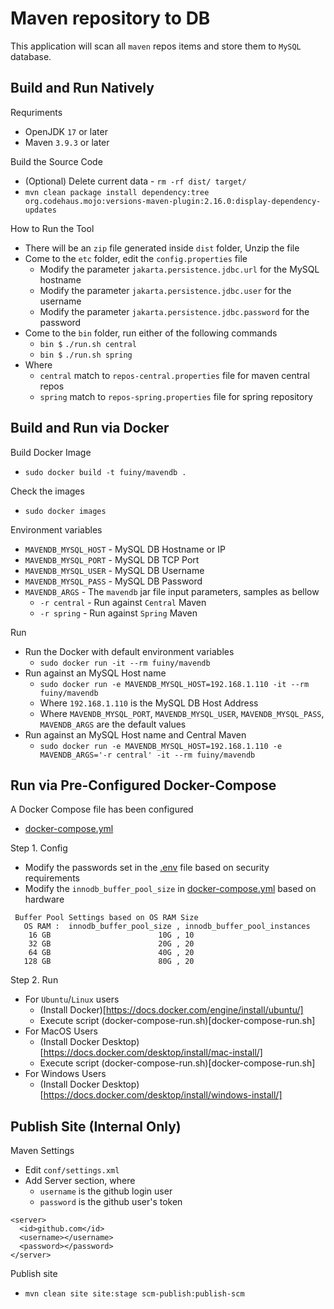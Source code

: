 # Maven repository to DB

This application will scan all `maven` repos items and store them to `MySQL` database.

## Build and Run Natively

Requriments

* OpenJDK `17` or later
* Maven `3.9.3` or later

Build the Source Code
* (Optional) Delete current data - `rm -rf dist/ target/`
* `mvn clean package install dependency:tree org.codehaus.mojo:versions-maven-plugin:2.16.0:display-dependency-updates`

How to Run the Tool
* There will be an `zip` file generated inside `dist` folder, Unzip the file
* Come to the `etc` folder, edit the `config.properties` file
  * Modify the parameter `jakarta.persistence.jdbc.url` for the MySQL hostname
  * Modify the parameter `jakarta.persistence.jdbc.user` for the username
  * Modify the parameter `jakarta.persistence.jdbc.password` for the password
* Come to the `bin` folder, run either of the following commands
  * `bin $` `./run.sh central`
  * `bin $` `./run.sh spring`
* Where
  * `central` match to `repos-central.properties` file for maven central repos
  * `spring` match to `repos-spring.properties` file for spring repository

## Build and Run via Docker

Build Docker Image
* `sudo docker build -t fuiny/mavendb .`

Check the images
* `sudo docker images`

Environment variables
* `MAVENDB_MYSQL_HOST` - MySQL DB Hostname or IP
* `MAVENDB_MYSQL_PORT` - MySQL DB TCP Port
* `MAVENDB_MYSQL_USER` - MySQL DB Username
* `MAVENDB_MYSQL_PASS` - MySQL DB Password
* `MAVENDB_ARGS` - The `mavendb` jar file input parameters, samples as bellow
  * `-r central` - Run against `Central` Maven
  * `-r spring` - Run against `Spring` Maven

Run
* Run the Docker with default environment variables
  * `sudo docker run -it --rm fuiny/mavendb`
* Run against an MySQL Host name
  * `sudo docker run -e MAVENDB_MYSQL_HOST=192.168.1.110 -it --rm fuiny/mavendb`
  * Where `192.168.1.110` is the MySQL DB Host Address
  * Where `MAVENDB_MYSQL_PORT`, `MAVENDB_MYSQL_USER`, `MAVENDB_MYSQL_PASS`, `MAVENDB_ARGS` are the default values
* Run against an MySQL Host name and Central Maven
  * `sudo docker run -e MAVENDB_MYSQL_HOST=192.168.1.110 -e MAVENDB_ARGS='-r central' -it --rm fuiny/mavendb`


## Run via Pre-Configured Docker-Compose

A Docker Compose file has been configured
* [docker-compose.yml](docker-compose.yml)

Step 1. Config
- Modify the passwords set in the [.env](.env) file based on security requirements
- Modify the `innodb_buffer_pool_size` in [docker-compose.yml](docker-compose.yml) based on hardware

```
 Buffer Pool Settings based on OS RAM Size
   OS RAM :  innodb_buffer_pool_size , innodb_buffer_pool_instances
    16 GB                        10G , 10
    32 GB                        20G , 20
    64 GB                        40G , 20
   128 GB                        80G , 20
```

Step 2. Run
- For `Ubuntu`/`Linux` users
  - (Install Docker)[https://docs.docker.com/engine/install/ubuntu/]
  - Execute script (docker-compose-run.sh)[docker-compose-run.sh]
- For MacOS Users
  - (Install Docker Desktop)[https://docs.docker.com/desktop/install/mac-install/]
  - Execute script (docker-compose-run.sh)[docker-compose-run.sh]
- For Windows Users
  - (Install Docker Desktop)[https://docs.docker.com/desktop/install/windows-install/]


## Publish Site (Internal Only)

Maven Settings
* Edit `conf/settings.xml`
* Add Server section, where
  * `username` is the github login user
  * `password` is the github user's token

```
<server>
  <id>github.com</id>
  <username></username>
  <password></password>
</server>
```

Publish site
* `mvn clean site site:stage scm-publish:publish-scm`

